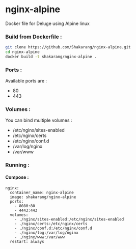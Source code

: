 # nginx-alpine

Docker file for Deluge using Alpine linux

### Build from Dockerfile :

```bash
git clone https://github.com/Shakarang/nginx-alpine.git
cd nginx-alpine
docker build -t shakarang/nginx-alpine .
```

### Ports :

Available ports are :

- 80
- 443

### Volumes :

You can bind multiple volumes :

- /etc/nginx/sites-enabled
- /etc/nginx/certs
- /etc/nginx/conf.d
- /var/log/nginx
- /var/www

### Running :

#### Compose :

```
nginx:
  container_name: nginx-alpine
  image: shakarang/nginx-alpine
  ports:
    - 8080:80
    - 4443:443
  volumes:
    - ./nginx/sites-enabled:/etc/nginx/sites-enabled
    - ./nginx/certs:/etc/nginx/certs
    - ./nginx/conf.d:/etc/nginx/conf.d
    - ./nginx/log:/var/log/nginx
    - ./nginx/www:/var/www
  restart: always
```
